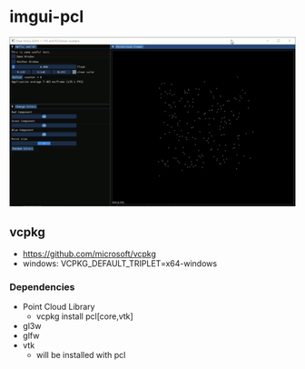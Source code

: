# imgui-pcl

![](imgui-pcl-demo.gif)

## vcpkg

- https://github.com/microsoft/vcpkg
- windows: VCPKG_DEFAULT_TRIPLET=x64-windows

### Dependencies

- Point Cloud Library
  - vcpkg install pcl[core,vtk]
- gl3w
- glfw
- vtk
  - will be installed with pcl
